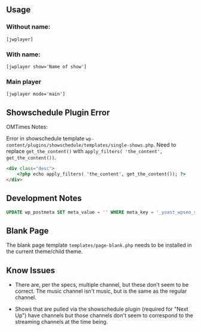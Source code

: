 ## Usage

### Without name:

```
[jwplayer]
```

### With name:
```
[jwplayer show='Name of show']
```

### Main player
```
[jwplayer mode='main']
```

## Showschedule Plugin Error

OMTimes Notes:

Error in showschedule template `wp-content/plugins/showschedule/templates/single-shows.php`.
Need to replace `get_the_content()` with `apply_filters( 'the_content', get_the_content())`.

```html
<div class="desc">
    <?php echo apply_filters( 'the_content', get_the_content()); ?>
</div>
```

## Development Notes

```sql
UPDATE wp_postmeta SET meta_value = '' WHERE meta_key = '_yoast_wpseo_redirect';
```

## Blank Page

The blank page template `templates/page-blank.php` needs to be installed in the current theme/child theme.

## Know Issues

- There are, per the specs, multiple channel, but these don't seem to be correct.
The music channel isn't music, but is the same as the regular channel. 

- Shows that are pulled via the showschedule plugin (required for "Next Up") have channels
but those channels don't seem to correspond to the streaming channels at the time being.